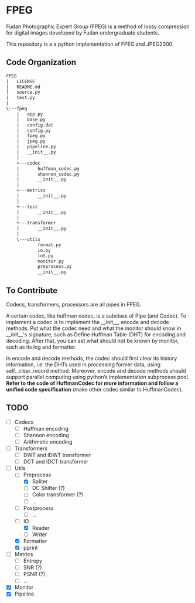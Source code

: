 # FPEG

Fudan Photographic Expert Group (FPEG) is a method of lossy compression for digital images developed by Fudan undergraduate students.

This repository is a a python implementation of FPEG and JPEG2000.



## Code Organization

```bash
FPEG
|   LICENSE
|   README.md
|   source.py
|   test.py
|
\---fpeg
    |   app.py
    |   base.py
    |   config.dat
    |   config.py
    |   fpeg.py
    |   jpeg.py
    |   pipeline.py
    |   __init__.py
    |
    +---codec
    |       huffman_codec.py
    |       shannon_codec.py
    |       __init__.py
    |
    +---metrics
    |       __init__.py
    |
    +---test
    |       __init__.py
    |
    +---transformer
    |       __init__.py
    |
    \---utils
            format.py
            io.py
            lut.py
            monitor.py
            preprocess.py
            __init__.py
```



## To Contribute

Codecs, transformers, processors are all pipes in FPEG. 

A certain codec, like huffman codec, is a subclass of Pipe (and Codec). To implement a codec is to implement the \_\_init\_\_, encode and decode methods. Put what the codec need and what the monitor should know in \_\_init\_\_'s signature, such as Define Huffman Table (DHT) for encoding and decoding. After that, you can set what should not be known by monitor, such as its log and formatter.

In encode and decode methods, the codec should first clear its history information, i.e. the DHTs used in processing former data, using self._clear_record method. Moreover, encode and decode methods should support parallel computing using python’s implementation subprocess pool. **Refer to the code of HuffmanCodec for more information and follow a unified code specification** (make other codec similar to HuffmanCodec).



## TODO

- [ ] Codecs
	- [ ] Huffman encoding
	- [ ] Shannon encoding
	- [ ] Arithmetic encoding

- [ ] Transformers
	- [ ] DWT and IDWT transformer
	- [ ] DCT and IDCT transformer
- [ ] Utils
	- [ ] Preprocess
		- [x] Spliter
		- [ ] DC Shifter (?)
		- [ ] Color transformer (?)
		- [ ] …
	- [ ] Postprocess
		- [ ] …
	- [ ] IO
		- [x] Reader
		- [ ] Writer
	- [x] Formatter
	- [x] pprint
- [ ] Metrics
	- [ ] Entropy
	- [ ] SNR (?)
	- [ ] PSNR (?)
	- [ ] …
- [x] Monitor
- [x] Pipeline